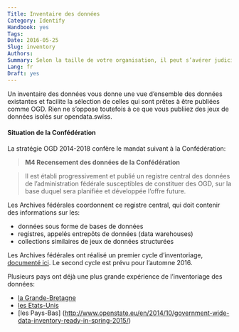 ```yaml
---
Title: Inventaire des données
Category: Identify
Handbook: yes
Tags:
Date: 2016-05-25
Slug: inventory
Authors:
Summary: Selon la taille de votre organisation, il peut s’avérer judicieux de réaliser un inventaire de vos données, mais il ne s’agit pas d’une condition requise pour la publication d’OGD.
Lang: fr
Draft: yes
---
```


Un inventaire des données vous donne une vue d’ensemble des données existantes et facilite la sélection de celles qui sont prêtes à être publiées comme OGD. Rien ne s’oppose toutefois à ce que vous publiiez des jeux de données isolés sur opendata.swiss.

#### Situation de la Confédération

La stratégie OGD 2014-2018 confère le mandat suivant à la Confédération:

> **M4 Recensement des données de la Confédération**

> Il est établi progressivement et publié un registre central des données de l’administration fédérale susceptibles de constituer des OGD, sur la base duquel sera planifiée et développée l’offre future.

Les Archives fédérales coordonnent ce registre central, qui doit contenir des informations sur les:

- données sous forme de bases de données
- registres, appelés entrepôts de données (data warehouses)
- collections similaires de jeux de données structurées

Les Archives fédérales ont réalisé un premier cycle d’inventoriage, [documenté ici](/fr/library/bericht-datenbestaende-bund). Le second cycle est prévu pour l’automne 2016.

Plusieurs pays ont déjà une plus grande expérience de l’inventoriage des données:

- [la Grande-Bretagne](http://data.gov.uk/data/search)
- [les Etats-Unis](https://project-open-data.cio.gov/implementation-guide)
- [les Pays-Bas] (http://www.openstate.eu/en/2014/10/government-wide-data-inventory-ready-in-spring-2015/)
